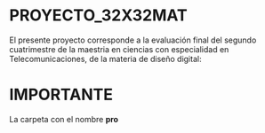 # PROYECTO_32X32MAT

El presente proyecto corresponde a la evaluación final del segundo cuatrimestre de la maestria en ciencias con especialidad en Telecomunicaciones, de la materia de diseño digital:

# IMPORTANTE 
La carpeta con el nombre **pro**
